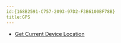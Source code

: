 ```yaml
---
id:{168B2591-C757-2093-97D2-F3B6100BF78B}  
title:GPS  
---
```


-   [Get Current Device Location](/recipes/android/os_device_resources/gps/get_current_device_location)